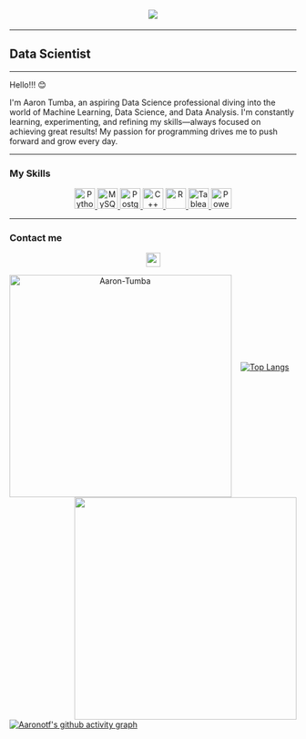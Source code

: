 <h1 align="center">
  <a href="https://github.com/yairama">
    <img src="https://readme-typing-svg.demolab.com/?lines=Hello+👋;I'm+Aaron+Tumba...;Thanks+for+visiting+me!&center=true&size=30&color=1478e2"> 
  </a>
</h1>

------------------------

## Data Scientist

------------------------

Hello!!! 😊

I'm Aaron Tumba, an aspiring Data Science professional diving into the world of Machine Learning, Data Science, and Data Analysis. I'm constantly learning, experimenting, and refining my skills—always focused on achieving great results! My passion for programming drives me to push forward and grow every day.

------------------------

### My Skills
<p align="center">
    <!-- Python -->
    <a href="https://www.python.org/" target="_blank" rel="noreferrer">
        <img src="https://raw.githubusercontent.com/danielcranney/readme-generator/main/public/icons/skills/python-colored.svg" width="36" height="36" alt="Python" />
    </a>
    <!-- MySQL -->
    <a href="https://www.mysql.com/" target="_blank" rel="noreferrer">
        <img src="https://raw.githubusercontent.com/danielcranney/readme-generator/main/public/icons/skills/mysql-colored.svg" width="36" height="36" alt="MySQL" />
    </a>
    <!-- PostgreSQL -->
    <a href="https://www.postgresql.org/" target="_blank" rel="noreferrer">
        <img src="https://raw.githubusercontent.com/danielcranney/readme-generator/main/public/icons/skills/postgresql-colored.svg" width="36" height="36" alt="PostgreSQL" />
    </a>
    <!-- C++ -->
    <a href="https://docs.microsoft.com/en-us/cpp/?view=msvc-170" target="_blank" rel="noreferrer">
        <img src="https://raw.githubusercontent.com/danielcranney/readme-generator/main/public/icons/skills/cplusplus-colored.svg" width="36" height="36" alt="C++" />
    </a>
    <!-- R -->
    <a href="https://www.r-project.org/" target="_blank" rel="noreferrer">
        <img src="https://raw.githubusercontent.com/danielcranney/readme-generator/main/public/icons/skills/rlang-colored.svg" width="36" height="36" alt="R" />
    </a>
    <!-- Tableau -->
    <a href="https://www.tableau.com/" target="_blank" rel="noreferrer">
        <img src="https://avatars.githubusercontent.com/u/828667?s=200&v=4" width="36" height="36" alt="Tableau" />
    </a>
    <!-- Power BI -->
    <a href="https://powerbi.microsoft.com/" target="_blank" rel="noreferrer">
        <img src="https://avatars.githubusercontent.com/u/42988494?s=200&v=4" width="36" height="36" alt="Power BI" />
    </a>
</p>

-----------------------------
### Contact me

<p align="center">
    <a href="https://www.linkedin.com/in/aaron-oscar-tumba-flores-27381a345/">
        <img src="https://img.shields.io/badge/linkedin-%230077B5.svg?&style=for-the-badge&logo=linkedin&logoColor=white" height=25>
    </a>
</p>

<p align=center>
  <div align=center>
    <a href="https://github.com/aaronotf" title="Go to Source">
      <img align="left" width=390 src="https://streak-stats.demolab.com?user=aaronotf&theme=dark&border_radius=10&date_format=j%20M%5B%20Y%5D&background=0d1117&ring=1E90FF&border=1E90FF" alt="Aaron-Tumba" />
    </a>
    <a href="https://github.com/aaronotf" title="Go to Source">
      <img align="right" width=390 src="https://github-readme-stats-sigma-five.vercel.app/api?username=aaronotf&show_icons=true&bg_color=0d1117&icon_color=1E90FF&text_color=ffffff&title_color=1E90FF&border_color=1E90FF" />
    </a>
  </div>
  <br><br><br><br><br><br><br><br><br>
  <div align=center>
    <a href="https://github.com/aaronotf">
        <img src="https://github-readme-stats-git-masterrstaa-rickstaa.vercel.app/api/top-langs/?username=aaronotf&theme=dark&title_color=1E90FF&bg_color=0d1117&border_color=1E90FF" alt="Top Langs">
    </a>
  </div>
  <br>
</p>

[![Aaronotf's github activity graph](https://github-readme-activity-graph.vercel.app/graph?username=aaronotf&theme=high-contrast&bg_color=0d1117&line=1E90FF&border_color=1E90FF)](https://github.com/aaronotf)


